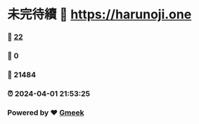 # 未完待續 :link: https://harunoji.one 
### :page_facing_up: [22](https://harunoji.one/tag.html) 
### :speech_balloon: 0 
### :hibiscus: 21484 
### :alarm_clock: 2024-04-01 21:53:25 
### Powered by :heart: [Gmeek](https://github.com/Meekdai/Gmeek)

